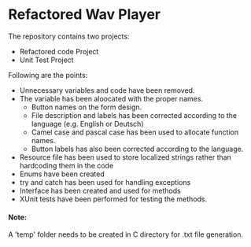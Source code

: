 # Refactored Wav Player

The repository contains two projects:
- Refactored code Project
- Unit Test Project

Following are the points:
- Unnecessary variables and code have been removed.
- The variable has been aloocated with the proper names.
  * Button names on the form design.
  * File description and labels has been corrected according to the language (e.g. English or Deutsch)
  * Camel case and pascal case has been used to allocate function names.
  * Button labels has also been corrected according to the language.
- Resource file has been used to store localized strings rather than hardcoding them in the code	
- Enums have been created 
- try and catch has been used for handling exceptions
- Interface has been created and used for methods
- XUnit tests have been performed for testing the methods.

#### Note: 
A 'temp' folder needs to be created in C directory for .txt file generation.
